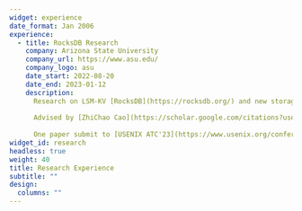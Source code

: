 ```yaml
---
widget: experience
date_format: Jan 2006
experience:
  - title: RocksDB Research
    company: Arizona State University
    company_url: https://www.asu.edu/
    company_logo: asu
    date_start: 2022-08-20
    date_end: 2023-01-12
    description: 
      Research on LSM-KV [RocksDB](https://rocksdb.org/) and new storage device [ZNS SSD](https://zonedstorage.io/) 
      
      Advised by [ZhiChao Cao](https://scholar.google.com/citations?user=VI4vH9UAAAAJ&hl=zh-CN&oi=ao)
      
      One paper submit to [USENIX ATC'23](https://www.usenix.org/conference/atc23) as first author
widget_id: research 
headless: true
weight: 40
title: Research Experience
subtitle: ""
design:
  columns: ""
---
```

